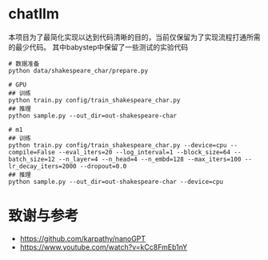 # chatllm
本项目为了最简化实现以达到代码清晰的目的，当前仅保留为了实现流程打通所需的最少代码。
其中babystep中保留了一些测试的实验代码
```
# 数据准备
python data/shakespeare_char/prepare.py

# GPU
## 训练
python train.py config/train_shakespeare_char.py
## 推理
python sample.py --out_dir=out-shakespeare-char

# m1
## 训练
python train.py config/train_shakespeare_char.py --device=cpu --compile=False --eval_iters=20 --log_interval=1 --block_size=64 --batch_size=12 --n_layer=4 --n_head=4 --n_embd=128 --max_iters=100 --lr_decay_iters=2000 --dropout=0.0
## 推理
python sample.py --out_dir=out-shakespeare-char --device=cpu
```

# 致谢与参考
- https://github.com/karpathy/nanoGPT
- https://www.youtube.com/watch?v=kCc8FmEb1nY

